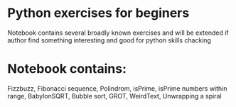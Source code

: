 # Python exercises for beginers
Notebook contains several broadly known exercises and will be extended if author find something interesting and good for python skills chacking
# Notebook contains:
Fizzbuzz, Fibonacci sequence, Polindrom, isPrime, isPrime numbers within range, BabylonSQRT, Bubble sort, GROT, WeirdText, Unwrapping a spiral 
